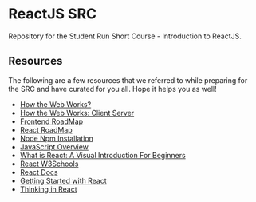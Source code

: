 # ReactJS SRC

Repository for the Student Run Short Course - Introduction to ReactJS.

## Resources
The following are a few resources that we referred to while preparing for the SRC and have curated for you all. Hope it helps you as well!

- [How the Web Works?](https://www.freecodecamp.org/news/how-the-web-works-a-primer-for-newcomers-to-web-development-or-anyone-really-b4584e63585c/)
- [How the Web Works: Client Server](https://medium.com/free-code-camp/how-the-web-works-part-ii-client-server-model-the-structure-of-a-web-application-735b4b6d76e3#.e6tmj8112)
- [Frontend RoadMap](https://roadmap.sh/frontend)
- [React RoadMap](https://roadmap.sh/react)
- [Node Npm Installation](https://www.taniarascia.com/how-to-install-and-use-node-js-and-npm-mac-and-windows/)
- [JavaScript Overview](https://developer.mozilla.org/en-US/docs/Web/JavaScript/Language_overview)
- [What is React: A Visual Introduction For Beginners](https://learnreact.design/posts/what-is-react)
- [React W3Schools](https://www.w3schools.com/REACT/)
- [React Docs](https://react.dev/learn)
- [Getting Started with React](https://www.taniarascia.com/getting-started-with-react/)
- [Thinking in React](https://react.dev/learn/thinking-in-react)
<!-- - [Destructuring](https://developer.mozilla.org/en-US/docs/Web/JavaScript/Reference/Operators/Destructuring_assignment) -->